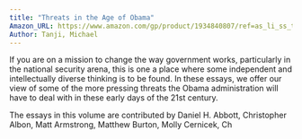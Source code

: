 ```yaml
---
title: "Threats in the Age of Obama"
Amazon_URL: https://www.amazon.com/gp/product/1934840807/ref=as_li_ss_tl?ie=UTF8&linkCode=ll1&tag=internetbo00a-20
Author: Tanji, Michael
---
```

If you are on a mission to change the way government works, particularly in the national security arena, this is one a place where some independent and intellectually diverse thinking is to be found. In these essays, we offer our view of some of the more pressing threats the Obama administration will have to deal with in these early days of the 21st century.<p>

The essays in this volume are contributed by Daniel H. Abbott, Christopher Albon, Matt Armstrong,  Matthew Burton, Molly Cernicek, Ch